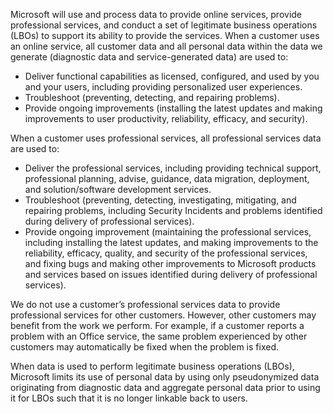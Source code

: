 Microsoft will use and process data to provide online services, provide professional services, and conduct a set of legitimate business operations (LBOs) to support its ability to provide the services. When a customer uses an online service, all customer data and all personal data within the data we generate (diagnostic data and service-generated data) are used to:

- Deliver functional capabilities as licensed, configured, and used by you and your users, including providing personalized user experiences.
- Troubleshoot (preventing, detecting, and repairing problems).
- Provide ongoing improvements (installing the latest updates and making improvements to user productivity, reliability, efficacy, and security).

When a customer uses professional services, all professional services data are used to:

- Deliver the professional services, including providing technical support, professional planning, advise, guidance, data migration, deployment, and solution/software development services.
- Troubleshoot (preventing, detecting, investigating, mitigating, and repairing problems, including Security Incidents and problems identified during delivery of professional services).
- Provide ongoing improvement (maintaining the professional services, including installing the latest updates, and making improvements to the reliability, efficacy, quality, and security of the professional services, and fixing bugs and making other improvements to Microsoft products and services based on issues identified during delivery of professional services).

We do not use a customer’s professional services data to provide professional services for other customers. However, other customers may benefit from the work we perform. For example, if a customer reports a problem with an Office service, the same problem experienced by other customers may automatically be fixed when the problem is fixed.

When data is used to perform legitimate business operations (LBOs), Microsoft limits its use of personal data by using only pseudonymized data originating from diagnostic data and aggregate personal data prior to using it for LBOs such that it is no longer linkable back to users.
